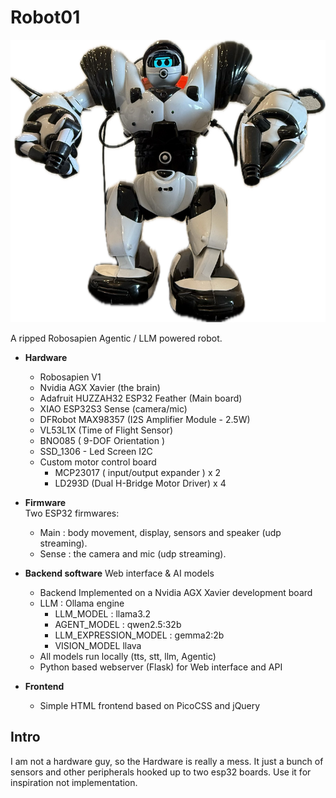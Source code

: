 # Robot01

![Robot image](./img/robot01.png)

A ripped Robosapien Agentic / LLM powered robot.  

- **Hardware**
	- Robosapien V1
	- Nvidia AGX Xavier (the brain)
	- Adafruit HUZZAH32 ESP32 Feather (Main board)
	- XIAO ESP32S3 Sense (camera/mic)
	- DFRobot MAX98357 (I2S Amplifier Module - 2.5W)
	- VL53L1X (Time of Flight Sensor)
	- BNO085 ( 9-DOF Orientation )
	- SSD_1306 - Led Screen I2C
	- Custom motor control board
		- MCP23017 ( input/output expander ) x 2
		- LD293D (Dual H-Bridge Motor Driver) x 4

- **Firmware**  
	Two ESP32 firmwares:
	- Main : body movement, display, sensors and speaker (udp streaming).
	- Sense : the camera and mic (udp streaming).

- **Backend software**
	Web interface & AI models
	- Backend Implemented on a Nvidia AGX Xavier development board
	- LLM : Ollama engine
		- LLM_MODEL : llama3.2
		- AGENT_MODEL : qwen2.5:32b
		- LLM_EXPRESSION_MODEL : gemma2:2b
		- VISION_MODEL llava
	- All models run locally (tts, stt, llm, Agentic)
	- Python based webserver (Flask) for Web interface and API

- **Frontend**
	- Simple HTML frontend based on PicoCSS and jQuery


## Intro

I am not a hardware guy, so the Hardware is really a mess. It just a bunch of sensors and other peripherals hooked up to two esp32 boards. Use it for inspiration not implementation.  

